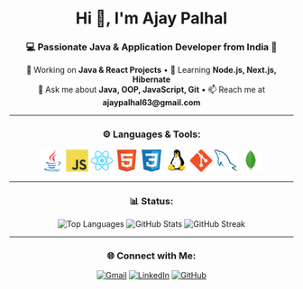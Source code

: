 <h1 align="center">Hi 👋, I'm Ajay Palhal</h1>
<h3 align="center">💻 Passionate Java & Application Developer from India 🌟</h3>

<p align="center">
  🔭 Working on <b>Java & React Projects</b> • 🌱 Learning <b>Node.js, Next.js, Hibernate</b> <br>
  💬 Ask me about <b>Java, OOP, JavaScript, Git</b> • 📫 Reach me at <b>ajaypalhal63@gmail.com</b>
</p>

---

<h3 align="center">⚙️ Languages & Tools:</h3>
<p align="center">
  <img src="https://raw.githubusercontent.com/devicons/devicon/master/icons/java/java-original.svg" alt="java" width="40"/>
  <img src="https://raw.githubusercontent.com/devicons/devicon/master/icons/javascript/javascript-original.svg" alt="javascript" width="40"/>
  <img src="https://raw.githubusercontent.com/devicons/devicon/master/icons/react/react-original.svg" alt="react" width="40"/>
  <img src="https://raw.githubusercontent.com/devicons/devicon/master/icons/html5/html5-original.svg" alt="html5" width="40"/>
  <img src="https://raw.githubusercontent.com/devicons/devicon/master/icons/css3/css3-original.svg" alt="css3" width="40"/>
  <img src="https://raw.githubusercontent.com/devicons/devicon/master/icons/linux/linux-original.svg" alt="linux" width="40"/>
  <img src="https://raw.githubusercontent.com/devicons/devicon/master/icons/git/git-original.svg" alt="git" width="40"/>
  <img src="https://raw.githubusercontent.com/devicons/devicon/master/icons/mysql/mysql-original.svg" alt="mysql" width="40"/>
  <img src="https://raw.githubusercontent.com/devicons/devicon/master/icons/mongodb/mongodb-original.svg" alt="mongodb" width="40"/>
</p>

---

<h3 align="center">📊 Status:</h3>
<p align="center">
  <img src="https://github-readme-stats.vercel.app/api/top-langs?username=AjayPalhal-1&layout=compact&theme=radical" alt="Top Languages" height="120"/>
  <img src="https://github-readme-stats.vercel.app/api?username=AjayPalhal-1&show_icons=true&theme=radical" alt="GitHub Stats" height="120"/>
  <img src="https://github-readme-streak-stats.herokuapp.com/?user=AjayPalhal-1&theme=radical" alt="GitHub Streak" height="120"/>
</p>

---

<h3 align="center">🌐 Connect with Me:</h3>
<p align="center">
  <a href="mailto:ajaypalhal63@gmail.com"><img src="https://img.shields.io/badge/Gmail-red?style=for-the-badge&logo=gmail&logoColor=white" alt="Gmail"></a>
  <a href="https://www.linkedin.com/in/ajay-palhal-98704224a/" target="_blank"><img src="https://img.shields.io/badge/LinkedIn-blue?style=for-the-badge&logo=linkedin&logoColor=white" alt="LinkedIn"></a>
  <a href="https://github.com/AjayPalhal-1" target="_blank"><img src="https://img.shields.io/badge/GitHub-black?style=for-the-badge&logo=github&logoColor=white" alt="GitHub"></a>
</p>
